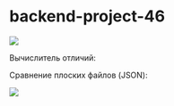 # backend-project-46
<a href="https://codeclimate.com/github/TimFix/backend-project-46/maintainability"><img src="https://api.codeclimate.com/v1/badges/fd3ee132a75e2330bf41/maintainability" /></a>

Вычислитель отличий:

Сравнение плоских файлов (JSON):

<a href="https://asciinema.org/a/WsLlp8WYbpcLXkJDeXvEpRbxC" target="_blank"><img src="https://asciinema.org/a/WsLlp8WYbpcLXkJDeXvEpRbxC.svg" /></a>
